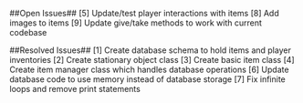 ##Open Issues##
[5] Update/test player interactions with items
[8] Add images to items
[9] Update give/take methods to work with current codebase

##Resolved Issues##
[1] Create database schema to hold items and player inventories
[2] Create stationary object class
[3] Create basic item class
[4] Create item manager class which handles database operations
[6] Update database code to use memory instead of database storage
[7] Fix infinite loops and remove print statements